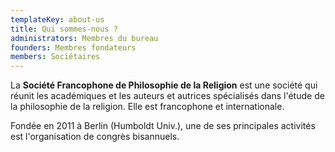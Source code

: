 ```yaml
---
templateKey: about-us
title: Qui sommes-nous ?
administrators: Membres du bureau
founders: Membres fondateurs
members: Sociétaires
---
```

La **Société Francophone de Philosophie de la Religion** est une société qui réunit les académiques et les auteurs et autrices spécialisés dans l'étude de la philosophie de la religion. Elle est francophone et internationale.

Fondée en 2011 à Berlin (Humboldt Univ.), une de ses principales activités est l'organisation de congrès bisannuels.